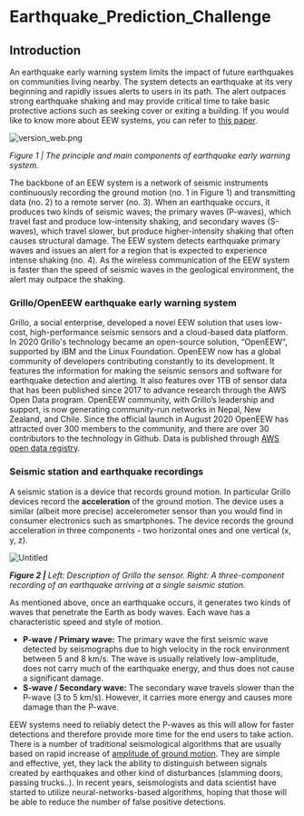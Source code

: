 # Earthquake_Prediction_Challenge

## Introduction

An earthquake early warning system limits the impact of future earthquakes on communities living nearby. The system detects an earthquake at its very beginning and rapidly issues alerts to users in its path. The alert outpaces strong earthquake shaking and may provide critical time to take basic protective actions such as seeking cover or exiting a building. If you would like to know more about EEW systems, you can refer to [this paper](https://www.researchgate.net/publication/330744338_Earthquake_Early_Warning_Advances_Scientific_Challenges_and_Societal_Needs).

![version_web.png](https://s3-us-west-2.amazonaws.com/secure.notion-static.com/cd811caf-0721-421e-b3b7-329f2b3d6bd6/version_web.png)

*Figure 1 | The principle and main components of earthquake early warning system.*

The backbone of an EEW system is a network of seismic instruments continuously recording the ground motion (no. 1 in Figure 1) and transmitting data (no. 2) to a remote server (no. 3). When an earthquake occurs, it produces two kinds of seismic waves; the primary waves (P-waves), which travel fast and produce low-intensity shaking, and secondary waves (S-waves), which travel slower, but produce higher-intensity shaking that often causes structural damage. The EEW system detects earthquake primary waves and issues an alert for a region that is expected to experience intense shaking (no. 4). As the wireless communication of the EEW system is faster than the speed of seismic waves in the geological environment, the alert may outpace the shaking.

### Grillo/OpenEEW earthquake early warning system

Grillo, a social enterprise, developed a novel EEW solution that uses low-cost, high-performance seismic sensors and a cloud-based data platform. In 2020 Grillo's technology became an open-source solution, “OpenEEW”, supported by IBM and the Linux Foundation. OpenEEW now has a global community of developers contributing constantly to its development. It features the information for making the seismic sensors and software for earthquake detection and alerting. It also features over 1TB of sensor data that has been published since 2017 to advance research through the AWS Open Data program. OpenEEW community, with Grillo’s leadership and support, is now generating community-run networks in Nepal, New Zealand, and Chile. Since the official launch in August 2020 OpenEEW has attracted over 300 members to the community, and there are over 30 contributors to the technology in Github. Data is published through [AWS open data registry](https://registry.opendata.aws/grillo-openeew/).

### Seismic station and earthquake recordings

A seismic station is a device that records ground motion. In particular Grillo devices record the **acceleration** of the ground motion. The device uses a similar (albeit more precise) accelerometer sensor than you would find in consumer electronics such as smartphones. The device records the ground acceleration in three components - two horizontal ones and one vertical (x, y, z).

![Untitled](https://s3-us-west-2.amazonaws.com/secure.notion-static.com/547c8b61-4bcf-4a86-8199-6f941e7742ce/Untitled.png)

***Figure 2 |** Left: Description of Grillo the sensor. Right: A three-component recording of an earthquake arriving at a single seismic station.*

As mentioned above, once an earthquake occurs, it generates two kinds of waves that penetrate the Earth as body waves. Each wave has a characteristic speed and style of motion.

- **P-wave / Primary wave:** The primary wave the first seismic wave detected by seismographs due to high velocity in the rock environment between 5 and 8 km/s. The wave is usually relatively low-amplitude, does not carry much of the earthquake energy, and thus does not cause a significant damage.
- **S-wave / Secondary wave:** The secondary wave travels slower than the P-wave (3 to 5 km/s). However, it carries more energy and causes more damage than the P-wave.

EEW systems need to reliably detect the P-waves as this will allow for faster detections and therefore provide more time for the end users to take action. There is a number of traditional seismological algorithms that are usually based on rapid increase of [amplitude of ground motion](https://www.esgsolutions.com/technical-resources/microseismic-knowledgebase/event-detection-and-triggering). They are simple and effective, yet, they lack the ability to distinguish between signals created by earthquakes and other kind of disturbances (slamming doors, passing trucks..). In recent years, seismologists and data scientist have started to utilize neural-networks-based algorithms, hoping that those will be able to reduce the number of false positive detections.
